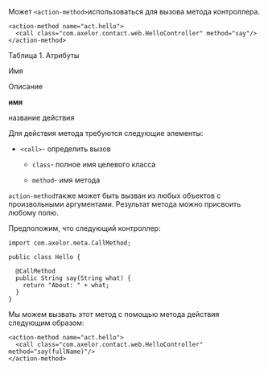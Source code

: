 Может `<action-method>`использоваться для вызова метода контроллера.

    <action-method name="act.hello">
      <call class="com.axelor.contact.web.HelloController" method="say"/>
    </action-method>



Таблица 1. Атрибуты

Имя

Описание

**имя**

название действия

Для действия метода требуются следующие элементы:

*   `<call>`\- определить вызов

    *   `class`\- полное имя целевого класса

    *   `method`\- имя метода



`action-method`также может быть вызван из любых объектов с произвольными аргументами. Результат метода можно присвоить любому полю.

Предположим, что следующий контроллер:

    import com.axelor.meta.CallMethod;
    
    public class Hello {
    
      @CallMethod
      public String say(String what) {
        return "About: " + what;
      }
    }



Мы можем вызвать этот метод с помощью метода действия следующим образом:

    <action-method name="act.hello">
      <call class="com.axelor.contact.web.HelloController" method="say(fullName)"/>
    </action-method>

